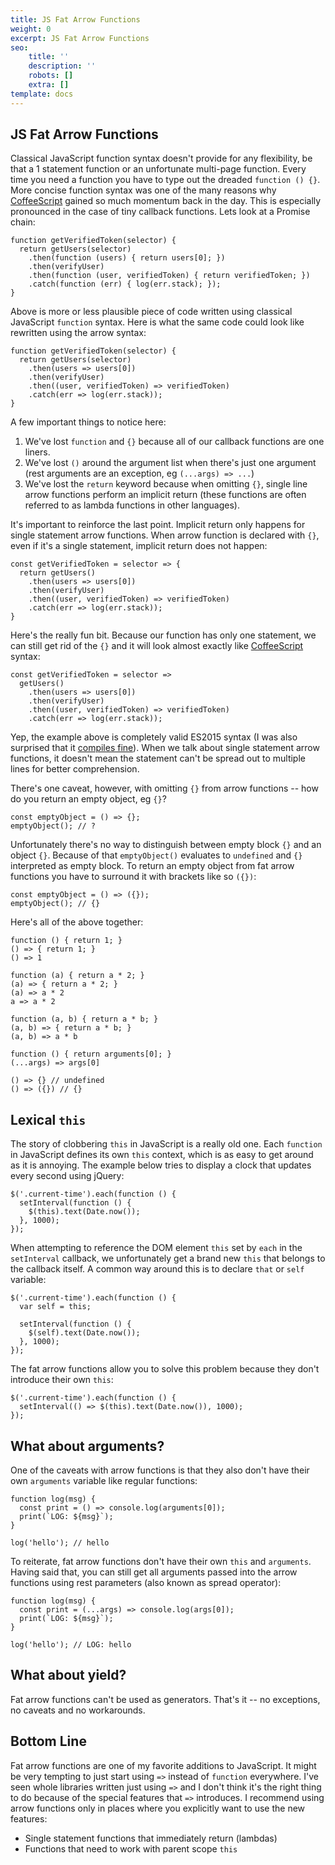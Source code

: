 ```yaml
---
title: JS Fat Arrow Functions
weight: 0
excerpt: JS Fat Arrow Functions
seo:
    title: ''
    description: ''
    robots: []
    extra: []
template: docs
---
```


## JS Fat Arrow Functions

Classical JavaScript function syntax doesn't provide for any flexibility, be that a 1 statement function or an unfortunate multi-page function. Every time you need a function you have to type out the dreaded `function () {}`. More concise function syntax was one of the many reasons why [CoffeeScript](http://coffeescript.org/) gained so much momentum back in the day. This is especially pronounced in the case of tiny callback functions. Lets look at a Promise chain:

```
function getVerifiedToken(selector) {
  return getUsers(selector)
    .then(function (users) { return users[0]; })
    .then(verifyUser)
    .then(function (user, verifiedToken) { return verifiedToken; })
    .catch(function (err) { log(err.stack); });
}

```

Above is more or less plausible piece of code written using classical JavaScript `function` syntax. Here is what the same code could look like rewritten using the arrow syntax:

```
function getVerifiedToken(selector) {
  return getUsers(selector)
    .then(users => users[0])
    .then(verifyUser)
    .then((user, verifiedToken) => verifiedToken)
    .catch(err => log(err.stack));
}

```

A few important things to notice here:

1.  We've lost `function` and `{}` because all of our callback functions are one liners.
2.  We've lost `()` around the argument list when there's just one argument (rest arguments are an exception, eg `(...args) => ...`)
3.  We've lost the `return` keyword because when omitting `{}`, single line arrow functions perform an implicit return (these functions are often referred to as lambda functions in other languages).

It's important to reinforce the last point. Implicit return only happens for single statement arrow functions. When arrow function is declared with `{}`, even if it's a single statement, implicit return does not happen:

```
const getVerifiedToken = selector => {
  return getUsers()
    .then(users => users[0])
    .then(verifyUser)
    .then((user, verifiedToken) => verifiedToken)
    .catch(err => log(err.stack));
}

```

Here's the really fun bit. Because our function has only one statement, we can still get rid of the `{}` and it will look almost exactly like [CoffeeScript](http://coffeescript.org/) syntax:

```
const getVerifiedToken = selector =>
  getUsers()
    .then(users => users[0])
    .then(verifyUser)
    .then((user, verifiedToken) => verifiedToken)
    .catch(err => log(err.stack));

```

Yep, the example above is completely valid ES2015 syntax (I was also surprised that it [compiles fine](http://babeljs.io/repl/#?)). When we talk about single statement arrow functions, it doesn't mean the statement can't be spread out to multiple lines for better comprehension.

There's one caveat, however, with omitting `{}` from arrow functions -- how do you return an empty object, eg `{}`?

```
const emptyObject = () => {};
emptyObject(); // ?

```

Unfortunately there's no way to distinguish between empty block `{}` and an object `{}`. Because of that `emptyObject()` evaluates to `undefined` and `{}` interpreted as empty block. To return an empty object from fat arrow functions you have to surround it with brackets like so `({})`:

```
const emptyObject = () => ({});
emptyObject(); // {}

```

Here's all of the above together:

```
function () { return 1; }
() => { return 1; }
() => 1

function (a) { return a * 2; }
(a) => { return a * 2; }
(a) => a * 2
a => a * 2

function (a, b) { return a * b; }
(a, b) => { return a * b; }
(a, b) => a * b

function () { return arguments[0]; }
(...args) => args[0]

() => {} // undefined
() => ({}) // {}

```

## Lexical `this`

The story of clobbering `this` in JavaScript is a really old one. Each `function` in JavaScript defines its own `this` context, which is as easy to get around as it is annoying. The example below tries to display a clock that updates every second using jQuery:

```
$('.current-time').each(function () {
  setInterval(function () {
    $(this).text(Date.now());
  }, 1000);
});

```

When attempting to reference the DOM element `this` set by `each` in the `setInterval` callback, we unfortunately get a brand new `this` that belongs to the callback itself. A common way around this is to declare `that` or `self` variable:

```
$('.current-time').each(function () {
  var self = this;

  setInterval(function () {
    $(self).text(Date.now());
  }, 1000);
});

```

The fat arrow functions allow you to solve this problem because they don't introduce their own `this`:

```
$('.current-time').each(function () {
  setInterval(() => $(this).text(Date.now()), 1000);
});

```

## What about arguments?

One of the caveats with arrow functions is that they also don't have their own `arguments` variable like regular functions:

```
function log(msg) {
  const print = () => console.log(arguments[0]);
  print(`LOG: ${msg}`);
}

log('hello'); // hello

```

To reiterate, fat arrow functions don't have their own `this` and `arguments`. Having said that, you can still get all arguments passed into the arrow functions using rest parameters (also known as spread operator):

```
function log(msg) {
  const print = (...args) => console.log(args[0]);
  print(`LOG: ${msg}`);
}

log('hello'); // LOG: hello

```

## What about yield?

Fat arrow functions can't be used as generators. That's it -- no exceptions, no caveats and no workarounds.

## Bottom Line

Fat arrow functions are one of my favorite additions to JavaScript. It might be very tempting to just start using `=>` instead of `function` everywhere. I've seen whole libraries written just using `=>` and I don't think it's the right thing to do because of the special features that `=>` introduces. I recommend using arrow functions only in places where you explicitly want to use the new features:

- Single statement functions that immediately return (lambdas)
- Functions that need to work with parent scope `this`
